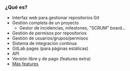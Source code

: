 ### ¿Qué es?

* Interfaz web para gestionar repositorios Git
* Gestión completa de un proyecto
  * Gestor de incidencias, milestones, "SCRUM" board...
* Gestión de permisos por repositorios
* Gestión de usuarios/grupos/permisos
* Sistema de integración continua
* GitLab pages (para páginas estáticas)
* API
* Versión libre y de pago (features extra)
* [Más features](https://about.gitlab.com/features/)
